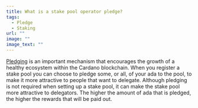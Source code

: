 ```yaml
---
title: What is a stake pool operator pledge?
tags:
  - Pledge
  - Staking
url: ""
image: ""
image_text: ""
---
```



[Pledging](https://docs.cardano.org/core-concepts/pledging-rewards) is an important mechanism that encourages the growth of a healthy ecosystem within the Cardano blockchain. When you register a stake pool you can choose to pledge some, or all, of your ada to the pool, to make it more attractive to people that want to delegate. Although pledging is not required when setting up a stake pool, it can make the stake pool more attractive to delegators. The higher the amount of ada that is pledged, the higher the rewards that will be paid out.
